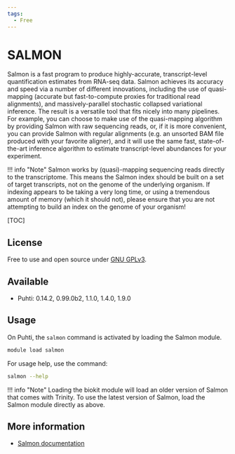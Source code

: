```yaml
---
tags:
  - Free
---
```


# SALMON

Salmon is a fast program to produce highly-accurate, transcript-level quantification estimates from RNA-seq data. Salmon achieves its accuracy and speed via a number of different innovations, including the use of quasi-mapping (accurate but fast-to-compute proxies for traditional read alignments), and massively-parallel stochastic collapsed variational inference. The result is a versatile tool that fits nicely into many pipelines. For example, you can choose to make use of the quasi-mapping algorithm by providing Salmon with raw sequencing reads, or, if it is more convenient, you can provide Salmon with regular alignments (e.g. an unsorted BAM file produced with your favorite aligner), and it will use the same fast, state-of-the-art inference algorithm to estimate transcript-level abundances for your experiment.

!!! info "Note"
    Salmon works by (quasi)-mapping sequencing reads directly to the transcriptome. This means the Salmon index should be built on a set of target transcripts, not on the genome of the underlying organism. If indexing appears to be taking a very long time, or using a tremendous amount of memory (which it should not), please ensure that you are not attempting to build an index on the genome of your organism!

[TOC]

## License

Free to use and open source under [GNU GPLv3](https://www.gnu.org/licenses/gpl-3.0.html).

## Available

- Puhti: 0.14.2, 0.99.0b2, 1.1.0, 1.4.0, 1.9.0

## Usage

On Puhti, the `salmon` command is activated by loading the Salmon module.

```bash
module load salmon
```

For usage help, use the command:

```bash
salmon --help
```

!!! info "Note"
    Loading the biokit module will load an older version of Salmon that comes with Trinity.
    To use the latest version of Salmon, load the Salmon module directly as above.

## More information

* [Salmon documentation](https://salmon.readthedocs.io/en/latest/)
